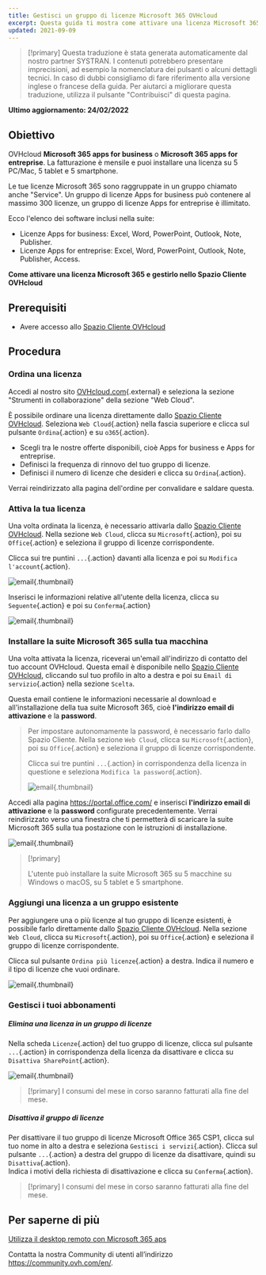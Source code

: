 ```yaml
---
title: Gestisci un gruppo di licenze Microsoft 365 OVHcloud
excerpt: Questa guida ti mostra come attivare una licenza Microsoft 365 e come gestirlo nello Spazio Cliente OVHcloud.
updated: 2021-09-09
---
```


> [!primary]
> Questa traduzione è stata generata automaticamente dal nostro partner SYSTRAN. I contenuti potrebbero presentare imprecisioni, ad esempio la nomenclatura dei pulsanti o alcuni dettagli tecnici. In caso di dubbi consigliamo di fare riferimento alla versione inglese o francese della guida. Per aiutarci a migliorare questa traduzione, utilizza il pulsante "Contribuisci" di questa pagina.
>

**Ultimo aggiornamento: 24/02/2022**

## Obiettivo

OVHcloud **Microsoft 365 apps for business** o **Microsoft 365 apps for entreprise**. La fatturazione è mensile e puoi installare una licenza su 5 PC/Mac, 5 tablet e 5 smartphone.

Le tue licenze Microsoft 365 sono raggruppate in un gruppo chiamato anche "Service". Un gruppo di licenze Apps for business può contenere al massimo 300 licenze, un gruppo di licenze Apps for entreprise è illimitato.

Ecco l'elenco dei software inclusi nella suite:

- Licenze Apps for business: Excel, Word, PowerPoint, Outlook, Note, Publisher.
- Licenze Apps for entreprise: Excel, Word, PowerPoint, Outlook, Note, Publisher, Access.

**Come attivare una licenza Microsoft 365 e gestirlo nello Spazio Cliente OVHcloud**

## Prerequisiti

- Avere accesso allo [Spazio Cliente OVHcloud](https://www.ovh.com/auth/?action=gotomanager&from=https://www.ovh.it/&ovhSubsidiary=it)

## Procedura

### Ordina una licenza

Accedi al nostro sito [OVHcloud.com](https://www.ovhcloud.com/it/collaborative-tools/microsoft-365/){.external} e seleziona la sezione "Strumenti in collaborazione" della sezione "Web Cloud".

È possibile ordinare una licenza direttamente dallo [Spazio Cliente OVHcloud](https://www.ovh.com/auth/?action=gotomanager&from=https://www.ovh.it/&ovhSubsidiary=it). Seleziona `Web Cloud`{.action} nella fascia superiore e clicca sul pulsante `Ordina`{.action} e su `o365`{.action}.

- Scegli tra le nostre offerte disponibili, cioè Apps for business e Apps for entreprise.
- Definisci la frequenza di rinnovo del tuo gruppo di licenze.
- Definisci il numero di licenze che desideri e clicca su `Ordina`{.action}.

Verrai reindirizzato alla pagina dell'ordine per convalidare e saldare questa.

### Attiva la tua licenza

Una volta ordinata la licenza, è necessario attivarla dallo [Spazio Cliente OVHcloud](https://www.ovh.com/auth/?action=gotomanager&from=https://www.ovh.it/&ovhSubsidiary=it). Nella sezione `Web Cloud`, clicca su `Microsoft`{.action}, poi su `Office`{.action} e seleziona il gruppo di licenze corrispondente.

Clicca sui tre puntini `...`{.action} davanti alla licenza e poi su `Modifica l'account`{.action}.

![email](images/Outlook-cps1-01.png){.thumbnail}

Inserisci le informazioni relative all'utente della licenza, clicca su `Seguente`{.action} e poi su `Conferma`{.action}

![email](images/Outlook-cps1-02.png){.thumbnail}

### Installare la suite Microsoft 365 sulla tua macchina

Una volta attivata la licenza, riceverai un'email all'indirizzo di contatto del tuo account OVHcloud. Questa email è disponibile nello [Spazio Cliente OVHcloud](https://www.ovh.com/auth/?action=gotomanager&from=https://www.ovh.it/&ovhSubsidiary=it), cliccando sul tuo profilo in alto a destra e poi su `Email di servizio`{.action} nella sezione `Scelta`.

Questa email contiene le informazioni necessarie al download e all'installazione della tua suite Microsoft 365, cioè **l'indirizzo email di attivazione** e la **password**.

>
> Per impostare autonomamente la password, è necessario farlo dallo Spazio Cliente. Nella sezione `Web Cloud`, clicca su `Microsoft`{.action}, poi su `Office`{.action} e seleziona il gruppo di licenze corrispondente.
>
> Clicca sui tre puntini `...`{.action} in corrispondenza della licenza in questione e seleziona `Modifica la password`{.action}.
>
>![email](images/Outlook-cps1-03.png){.thumbnail}
>

Accedi alla pagina <https://portal.office.com/> e inserisci **l'indirizzo email di attivazione** e la **password** configurate precedentemente. Verrai reindirizzato verso una finestra che ti permetterà di scaricare la suite Microsoft 365 sulla tua postazione con le istruzioni di installazione.

![email](images/Outlook-cps1-04.png){.thumbnail}

> [!primary]
>
> L'utente può installare la suite Microsoft 365 su 5 macchine su Windows o macOS, su 5 tablet e 5 smartphone.
>

### Aggiungi una licenza a un gruppo esistente

Per aggiungere una o più licenze al tuo gruppo di licenze esistenti, è possibile farlo direttamente dallo [Spazio Cliente OVHcloud](https://www.ovh.com/auth/?action=gotomanager&from=https://www.ovh.it/&ovhSubsidiary=it). Nella sezione `Web Cloud`, clicca su `Microsoft`{.action}, poi su `Office`{.action} e seleziona il gruppo di licenze corrispondente.

Clicca sul pulsante `Ordina più licenze`{.action} a destra. Indica il numero e il tipo di licenze che vuoi ordinare.

![email](images/Outlook-cps1-05.png){.thumbnail}

### Gestisci i tuoi abbonamenti <a name="managesubscriptions"></a>

##### Elimina una licenza in un gruppo di licenze

Nella scheda `Licenze`{.action} del tuo gruppo di licenze, clicca sul pulsante `...`{.action} in corrispondenza della licenza da disattivare e clicca su `Disattiva SharePoint`{.action}.

![email](images/Outlook-cps1-06.png){.thumbnail}

> [!primary]
> I consumi del mese in corso saranno fatturati alla fine del mese.

##### Disattiva il gruppo di licenze

Per disattivare il tuo gruppo di licenze Microsoft Office 365 CSP1, clicca sul tuo nome in alto a destra e seleziona `Gestisci i servizi`{.action}. Clicca sul pulsante `...`{.action} a destra del gruppo di licenze da disattivare, quindi su `Disattiva`{.action}.<br>
Indica i motivi della richiesta di disattivazione e clicca su `Conferma`{.action}.

> [!primary]
> I consumi del mese in corso saranno fatturati alla fine del mese.

## Per saperne di più

[Utilizza il desktop remoto con Microsoft 365 aps](/pages/web/microsoft-collaborative-solutions/office_proplus)

Contatta la nostra Community di utenti all’indirizzo <https://community.ovh.com/en/>.
